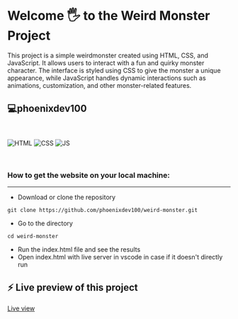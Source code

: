 # Welcome 🖐 to the Weird Monster Project

This project is a simple weirdmonster created using HTML, CSS, and JavaScript. It allows users to interact with a fun and quirky monster character. The interface is styled using CSS to give the monster a unique appearance, while JavaScript handles dynamic interactions such as animations, customization, and other monster-related features.

## 💻phoenixdev100

<br>

![HTML](https://img.shields.io/badge/html5%20-%23E34F26.svg?&style=for-the-badge&logo=html5&logoColor=white)
![CSS](https://img.shields.io/badge/css3%20-%231572B6.svg?&style=for-the-badge&logo=css3&logoColor=white)
![JS](https://img.shields.io/badge/javascript%20-%23323330.svg?&style=for-the-badge&logo=javascript&logoColor=%23F7DF1E)

<br>

### How to get the website on your local machine:

---

- Download or clone the repository

```
git clone https://github.com/phoenixdev100/weird-monster.git
```

- Go to the directory

```
cd weird-monster
```

- Run the index.html file and see the results
- Open index.html with live server in vscode in case if it doesn't directly run
  <br>

## ⚡ Live preview of this project

[Live view](https://weird-monster.netlify.app)
